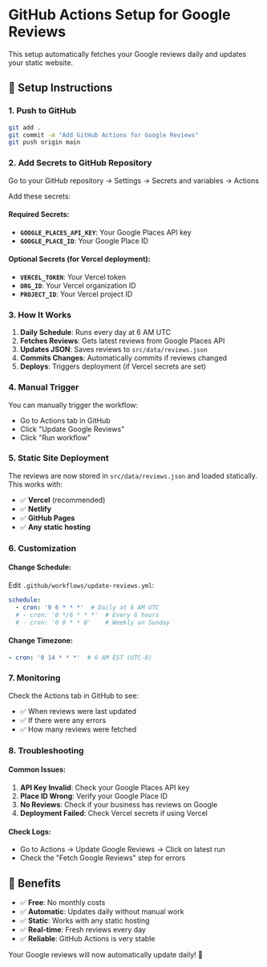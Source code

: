 # GitHub Actions Setup for Google Reviews

This setup automatically fetches your Google reviews daily and updates your static website.

## 🚀 Setup Instructions

### 1. Push to GitHub
```bash
git add .
git commit -m "Add GitHub Actions for Google Reviews"
git push origin main
```

### 2. Add Secrets to GitHub Repository

Go to your GitHub repository → Settings → Secrets and variables → Actions

Add these secrets:

#### Required Secrets:
- **`GOOGLE_PLACES_API_KEY`**: Your Google Places API key
- **`GOOGLE_PLACE_ID`**: Your Google Place ID

#### Optional Secrets (for Vercel deployment):
- **`VERCEL_TOKEN`**: Your Vercel token
- **`ORG_ID`**: Your Vercel organization ID  
- **`PROJECT_ID`**: Your Vercel project ID

### 3. How It Works

1. **Daily Schedule**: Runs every day at 6 AM UTC
2. **Fetches Reviews**: Gets latest reviews from Google Places API
3. **Updates JSON**: Saves reviews to `src/data/reviews.json`
4. **Commits Changes**: Automatically commits if reviews changed
5. **Deploys**: Triggers deployment (if Vercel secrets are set)

### 4. Manual Trigger

You can manually trigger the workflow:
- Go to Actions tab in GitHub
- Click "Update Google Reviews"
- Click "Run workflow"

### 5. Static Site Deployment

The reviews are now stored in `src/data/reviews.json` and loaded statically. This works with:

- ✅ **Vercel** (recommended)
- ✅ **Netlify**
- ✅ **GitHub Pages**
- ✅ **Any static hosting**

### 6. Customization

#### Change Schedule:
Edit `.github/workflows/update-reviews.yml`:
```yaml
schedule:
  - cron: '0 6 * * *'  # Daily at 6 AM UTC
  # - cron: '0 */6 * * *'  # Every 6 hours
  # - cron: '0 0 * * 0'    # Weekly on Sunday
```

#### Change Timezone:
```yaml
- cron: '0 14 * * *'  # 6 AM EST (UTC-8)
```

### 7. Monitoring

Check the Actions tab in GitHub to see:
- ✅ When reviews were last updated
- ✅ If there were any errors
- ✅ How many reviews were fetched

### 8. Troubleshooting

#### Common Issues:
1. **API Key Invalid**: Check your Google Places API key
2. **Place ID Wrong**: Verify your Google Place ID
3. **No Reviews**: Check if your business has reviews on Google
4. **Deployment Failed**: Check Vercel secrets if using Vercel

#### Check Logs:
- Go to Actions → Update Google Reviews → Click on latest run
- Check the "Fetch Google Reviews" step for errors

## 🎉 Benefits

- ✅ **Free**: No monthly costs
- ✅ **Automatic**: Updates daily without manual work
- ✅ **Static**: Works with any static hosting
- ✅ **Real-time**: Fresh reviews every day
- ✅ **Reliable**: GitHub Actions is very stable

Your Google reviews will now automatically update daily! 🌟
